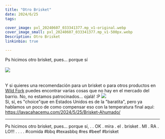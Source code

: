 ```yaml
---
title: "Otro Brisket"
date: 2024/6/25
tags:

cover_image: pxl_20240607_033341377.mp_v1-original.webp
cover_image_small: pxl_20240607_033341377.mp_v1-500px.webp
Description: Otro Brisket
linkinbio: true

---
```


Ps hicimos otro brisket, pues... porque sí
<br/>
<br/>
[![](pxl_20240607_033341377.mp_v1)](pxl_20240607_033341377.mp_v1-original.webp)
<br/>
<br/>
<br/>
Y si quieres una recomendación para un brisket o para otros productos en <a href="https://wildforkfoods.com/">Wild Fork</a> puedes encontrar varias cosas que no hay en el mercado del barrio. No, no estamos patrocinados... ojalá! :P 
[![](pxl_20240606_013927736_v1)](pxl_20240606_013927736_v1-original.webp)
<br/>
Sí, sí, es "choice"que en Estados Unidos es de la "baratita", pero ya hablamos un poco de como compensar eso con la temperatura final aquí: https://lavacahacemu.com/2024/5/25/Brisket-Ahumado/

---
Ps hicimos otro brisket, pues... porque sí, 
.
.
OK
.
mira
.
el
.
brisket
.
MI
.
RA
.
LO!!!
.
.
.
.
#comida #bbq #texasbbq #res #beef #brisket



